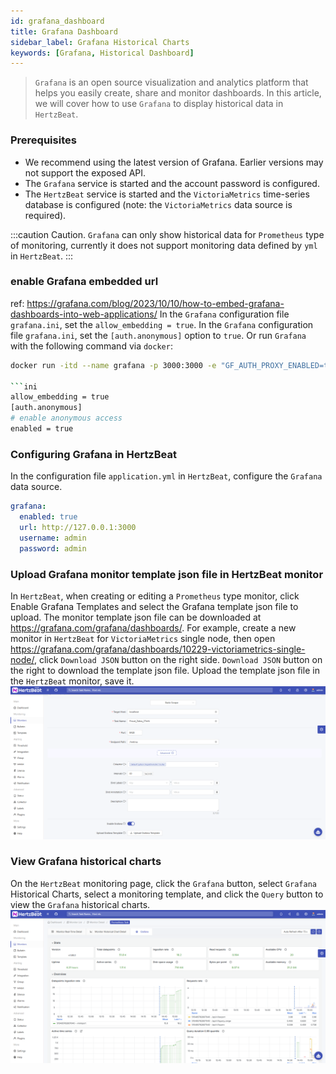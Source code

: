 ```yaml
---
id: grafana_dashboard  
title: Grafana Dashboard      
sidebar_label: Grafana Historical Charts   
keywords: [Grafana, Historical Dashboard]
---
```


> `Grafana` is an open source visualization and analytics platform that helps you easily create, share and monitor dashboards. In this article, we will cover how to use `Grafana` to display historical data in `HertzBeat`.

### Prerequisites

- We recommend using the latest version of Grafana. Earlier versions may not support the exposed API.
- The `Grafana` service is started and the account password is configured.
- The `HertzBeat` service is started and the `VictoriaMetrics` time-series database is configured (note: the `VictoriaMetrics` data source is required).

:::caution Caution.
`Grafana` can only show historical data for `Prometheus` type of monitoring, currently it does not support monitoring data defined by `yml` in `HertzBeat`.
:::

### enable Grafana embedded url

ref: <https://grafana.com/blog/2023/10/10/how-to-embed-grafana-dashboards-into-web-applications/>
In the `Grafana` configuration file `grafana.ini`, set the `allow_embedding = true`.
In the `Grafana` configuration file `grafana.ini`, set the `[auth.anonymous]` option to `true`.
Or run `Grafana` with the following command via `docker`:

```bash
docker run -itd --name grafana -p 3000:3000 -e "GF_AUTH_PROXY_ENABLED=true" -e "GF_AUTH_ANONYMOUS_ENABLED=true" -e "GF_SECURITY_ALLOW_EMBEDDING=true" grafana/grafana:latest

```ini
allow_embedding = true
[auth.anonymous]
# enable anonymous access
enabled = true
```

### Configuring Grafana in HertzBeat

In the configuration file `application.yml` in `HertzBeat`, configure the `Grafana` data source.

```yaml
grafana:
  enabled: true
  url: http://127.0.0.1:3000
  username: admin
  password: admin
```

### Upload Grafana monitor template json file in HertzBeat monitor

In `HertzBeat`, when creating or editing a `Prometheus` type monitor, click Enable Grafana Templates and select the Grafana template json file to upload.
The monitor template json file can be downloaded at <https://grafana.com/grafana/dashboards/>.
For example, create a new monitor in `HertzBeat` for `VictoriaMetrics` single node, then open <https://grafana.com/grafana/dashboards/10229-victoriametrics-single-node/>, click `Download JSON` button on the right side. `Download JSON` button on the right to download the template json file. Upload the template json file in the `HertzBeat` monitor, save it.
    ![grafana-1.png](/img/docs/help/grafana-1.png)

### View Grafana historical charts

On the `HertzBeat` monitoring page, click the `Grafana` button, select `Grafana` Historical Charts, select a monitoring template, and click the `Query` button to view the `Grafana` historical charts.
    ![grafana-2.png](/img/docs/help/grafana-2.png)
